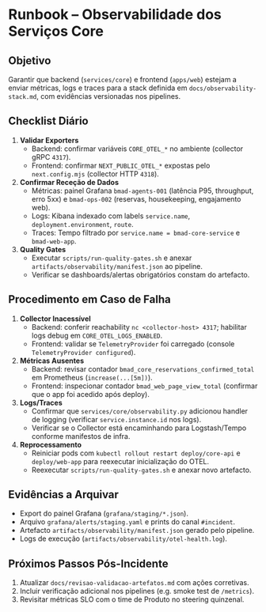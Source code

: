 # Runbook – Observabilidade dos Serviços Core

## Objetivo
Garantir que backend (`services/core`) e frontend (`apps/web`) estejam a enviar métricas, logs e traces para a stack definida em `docs/observability-stack.md`, com evidências versionadas nos pipelines.

## Checklist Diário

1. **Validar Exporters**
   - Backend: confirmar variáveis `CORE_OTEL_*` no ambiente (collector gRPC `4317`).
   - Frontend: confirmar `NEXT_PUBLIC_OTEL_*` expostas pelo `next.config.mjs` (collector HTTP `4318`).
2. **Confirmar Receção de Dados**
   - Métricas: painel Grafana `bmad-agents-001` (latência P95, throughput, erro 5xx) e `bmad-ops-002` (reservas, housekeeping, engajamento web).
   - Logs: Kibana indexado com labels `service.name`, `deployment.environment`, `route`.
   - Traces: Tempo filtrado por `service.name = bmad-core-service` e `bmad-web-app`.
3. **Quality Gates**
   - Executar `scripts/run-quality-gates.sh` e anexar `artifacts/observability/manifest.json` ao pipeline.
   - Verificar se dashboards/alertas obrigatórios constam do artefacto.

## Procedimento em Caso de Falha

1. **Collector Inacessível**
   - Backend: conferir reachability `nc <collector-host> 4317`; habilitar logs debug em `CORE_OTEL_LOGS_ENABLED`.
   - Frontend: validar se `TelemetryProvider` foi carregado (console `TelemetryProvider configured`).
2. **Métricas Ausentes**
   - Backend: revisar contador `bmad_core_reservations_confirmed_total` em Prometheus (`increase(...[5m])`).
   - Frontend: inspecionar contador `bmad_web_page_view_total` (confirmar que o app foi acedido após deploy).
3. **Logs/Traces**
   - Confirmar que `services/core/observability.py` adicionou handler de logging (verificar `service.instance.id` nos logs).
   - Verificar se o Collector está encaminhando para Logstash/Tempo conforme manifestos de infra.
4. **Reprocessamento**
   - Reiniciar pods com `kubectl rollout restart deploy/core-api` e `deploy/web-app` para reexecutar inicialização do OTEL.
   - Reexecutar `scripts/run-quality-gates.sh` e anexar novo artefacto.

## Evidências a Arquivar

- Export do painel Grafana (`grafana/staging/*.json`).
- Arquivo `grafana/alerts/staging.yaml` e prints do canal `#incident`.
- Artefacto `artifacts/observability/manifest.json` gerado pelo pipeline.
- Logs de execução (`artifacts/observability/otel-health.log`).

## Próximos Passos Pós-Incidente

1. Atualizar `docs/revisao-validacao-artefatos.md` com ações corretivas.
2. Incluir verificação adicional nos pipelines (e.g. smoke test de `/metrics`).
3. Revisitar métricas SLO com o time de Produto no steering quinzenal.
